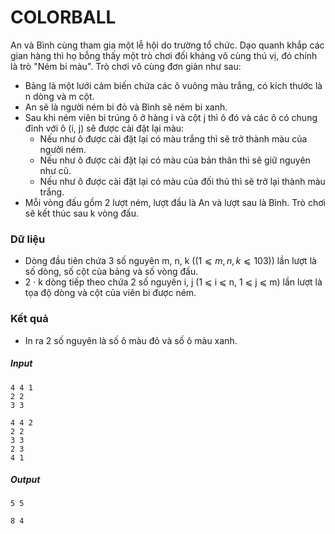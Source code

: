 # COLORBALL
An và Bình cùng tham gia một lễ hội do trường tổ chức. Dạo quanh khắp các gian hàng thì họ bỗng thấy một trò chơi đối kháng vô cùng thú vị, đó chính là trò "Ném bi màu". Trò chơi vô cùng đơn giản như sau:
- Bảng là một lưới cảm biến chứa các ô vuông màu trắng, có kích thước là n dòng và m cột.
- An sẽ là người ném bi đỏ và Bình sẽ ném bi xanh.
- Sau khi ném viên bi trúng ô ở hàng i và cột j thì ô đó và các ô có chung đỉnh với ô (i, j) sẽ được cài đặt lại màu:
  + Nếu như ô được cài đặt lại có màu trắng thì sẽ trở thành màu của người ném.
  + Nếu như ô được cài đặt lại có màu của bản thân thì sẽ giữ nguyên như cũ.
  + Nếu như ô được cài đặt lại có màu của đối thủ thì sẽ trở lại thành màu trắng.
 - Mỗi vòng đấu gồm 2 lượt ném, lượt đầu là An và lượt sau là Bình. Trò chơi sẽ kết thúc sau k vòng đấu.
### Dữ liệu
- Dòng đầu tiên chứa 3 số nguyên m, n, k $((1 ⩽ m, n, k ⩽ 103))$ lần lượt là số dòng, số cột của bảng và số vòng đấu.
- 2 · k dòng tiếp theo chứa 2 số nguyên i, j (1 ⩽ i ⩽ n, 1 ⩽ j ⩽ m) lần lượt là tọa độ dòng và cột của viên bi được ném.
### Kết quả
- In ra 2 số nguyên là số ô màu đỏ và số ô màu xanh.
##### Input 
```
4 4 1
2 2
3 3
```
```
4 4 2
2 2
3 3
2 3
4 1
```
##### Output 
```
5 5
```
```
8 4
```
